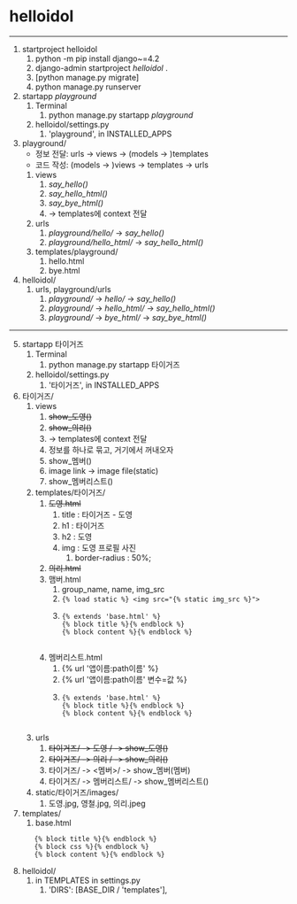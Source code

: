 # helloidol

---

1. startproject helloidol
   1. python -m pip install django~=4.2
   2. django-admin startproject _helloidol_ .
   3. [python manage.py migrate]
   4. python manage.py runserver
2. startapp _playground_
   1. Terminal
      1. python manage.py startapp _playground_
   2. helloidol/settings.py
      1. 'playground', in INSTALLED_APPS
3. playground/
   - 정보 전달: urls -> views -> (models -> )templates
   - 코드 작성: (models -> )views -> templates -> urls
   1. views
      1. _say_hello()_
      2. _say_hello_html()_
      3. _say_bye_html()_
      4. -> templates에 context 전달
   2. urls
      1. _playground/hello/_ -> _say_hello()_
      2. _playground/hello_html/_ -> _say_hello_html()_
   3. templates/playground/
      1. hello.html
      2. bye.html
4. helloidol/
   1. urls, playground/urls
      1. _playground/_ -> _hello/_ -> _say_hello()_
      2. _playground/_ -> _hello_html/_ -> _say_hello_html()_
      3. _playground/_ -> _bye_html/_ -> _say_bye_html()_
---
5. startapp 타이거즈
   1. Terminal
      1. python manage.py startapp 타이거즈
   2. helloidol/settings.py
      1. '타이거즈', in INSTALLED_APPS
6. 타이거즈/
   1. views
      1. ~~show_도영()~~
      2. ~~show_의리()~~
      3. -> templates에 context 전달
      4. 정보를 하나로 묶고, 거기에서 꺼내오자
      5. show_멤버()
      6. image link -> image file(static)
      7. show_멤버리스트()
   2. templates/타이거즈/
      1. ~~도영.html~~
         1. title : 타이거즈 - 도영
         2. h1 : 타이거즈
         3. h2 : 도영
         4. img : 도영 프로필 사진
            1. border-radius : 50%;
      2. ~~의리.html~~
      3. 맴버.html
         1. group_name, name, img_src
         2. `{% load static %} <img src="{% static img_src %}">`
         3. ```
            {% extends 'base.html' %}
            {% block title %}{% endblock %}
            {% block content %}{% endblock %}
         ```
      4. 멤버리스트.html
         1. {% url '앱이름:path이름' %}
         2. {% url '앱이름:path이름' 변수=값 %}
         3. ```
            {% extends 'base.html' %}
            {% block title %}{% endblock %}
            {% block content %}{% endblock %}
         ```
   3. urls
      1. ~~타이거즈/ -> 도영 / -> show_도영()~~
      2. ~~타이거즈/ -> 의리 / -> show_의리()~~
      3. 타이거즈/ -> <멤버>/ -> show_멤버(멤버)
      4. 타이거즈/ -> 멤버리스트/ -> show_멤버리스트()
   4. static/타이거즈/images/
      1. 도영.jpg, 영철.jpg, 의리.jpeg
7. templates/
   1. base.html
   ```
      {% block title %}{% endblock %}
      {% block css %}{% endblock %}
      {% block content %}{% endblock %}
   ```
8. helloidol/ 
   1. in TEMPLATES in settings.py
      1. 'DIRS': [BASE_DIR / 'templates'],




